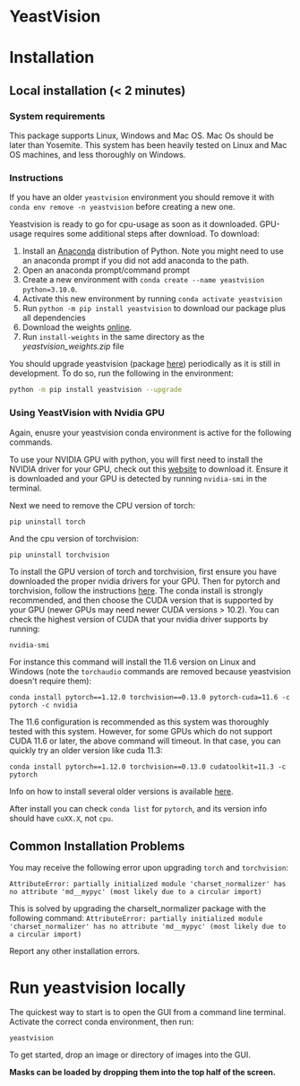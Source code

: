 # <p>  <b>YeastVision </b> </p>


# Installation

## Local installation (< 2 minutes)

### System requirements

This package supports Linux, Windows and Mac OS. Mac Os should be later than Yosemite. This system has been heavily tested on Linux and Mac OS machines, and less thoroughly on Windows. 
 
### Instructions 

If you have an older `yeastvision` environment you should remove it with `conda env remove -n yeastvision` before creating a new one. 

Yeastvision is ready to go for cpu-usage as soon as it downloaded. GPU-usage requires some additional steps after download. To download:

1. Install an [Anaconda](https://www.anaconda.com/products/distribution) distribution of Python. Note you might need to use an anaconda prompt if you did not add anaconda to the path.
2. Open an anaconda prompt/command prompt
3. Create a new environment with `conda create --name yeastvision python=3.10.0`. 
4. Activate this new environment by running `conda activate yeastvision`
5. Run `python -m pip install yeastvision` to download our package plus all dependencies
6. Download the weights [online](https://drive.google.com/file/d/1sxYyiRmLxykJcb3PXxa7p4iGEOa96APk/view?usp=sharing). 
7. Run `install-weights` in the same directory as the *yeastvision_weights.zip* file


You should upgrade yeastvision (package [here](https://pypi.org/project/yeastvision/)) periodically as it is still in development. To do so, run the following in the environment:

~~~sh
python -m pip install yeastvision --upgrade
~~~

### Using YeastVision with Nvidia GPU

Again, enusre your yeastvision conda environment is active for the following commands.

To use your NVIDIA GPU with python, you will first need to install the NVIDIA driver for your GPU, check out this [website](https://www.nvidia.com/Download/index.aspx?lang=en-us) to download it. Ensure it is downloaded and your GPU is detected by running `nvidia-smi` in the terminal.

Next we need to remove the CPU version of torch:
~~~
pip uninstall torch
~~~
And the cpu version of torchvision:
~~~
pip uninstall torchvision
~~~

To install the GPU version of torch and torchvision, first ensure you have downloaded the proper nvidia drivers for your GPU. Then for pytorch and torchvision, follow the instructions [here](https://pytorch.org/get-started/locally/). The conda install is strongly recommended, and then choose the CUDA version that is supported by your GPU (newer GPUs may need newer CUDA versions > 10.2). You can check the highest version of CUDA that your nvidia driver supports by running: 
~~~
nvidia-smi
~~~
For instance this command will install the 11.6 version on Linux and Windows (note the `torchaudio` commands are removed because yeastvision doesn't require them):
~~~
conda install pytorch==1.12.0 torchvision==0.13.0 pytorch-cuda=11.6 -c pytorch -c nvidia
~~~
The 11.6 configuration is recommended as this system was thoroughly tested with this system.  However, for some GPUs which do not support CUDA 11.6 or later, the above command will timeout. In that case, you can quickly try an older version like cuda 11.3:
~~~
conda install pytorch==1.12.0 torchvision==0.13.0 cudatoolkit=11.3 -c pytorch
~~~~
Info on how to install several older versions is available [here](https://pytorch.org/get-started/previous-versions/). 

After install you can check `conda list` for `pytorch`, and its version info should have `cuXX.X`, not `cpu`.

## Common Installation Problems

You may receive the following error upon upgrading `torch` and `torchvision`:
~~~
AttributeError: partially initialized module 'charset_normalizer' has no attribute 'md__mypyc' (most likely due to a circular import)
~~~
This is solved by upgrading the charselt_normalizer package with the following command: `AttributeError: partially initialized module 'charset_normalizer' has no attribute 'md__mypyc' (most likely due to a circular import)`

Report any other installation errors.

# Run yeastvision locally

The quickest way to start is to open the GUI from a command line terminal. Activate the correct conda environment, then run:
~~~~
yeastvision
~~~~

To get started, drop an image or directory of images into the GUI. 

**Masks can be loaded by dropping them into the top half of the screen.**



